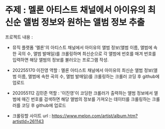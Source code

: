 # 주제 : 멜론 아티스트 채널에서 아이유의 최신순 앨범 정보와 원하는 앨범 정보 추출

프로젝트 내용 :

- 뮤직 플랫폼 '멜론'의 아티스트 채널에서 아이유의 앨범 정보(앨범 이름, 앨범에 속한 곡의 수, 앨범 발매일)를 크롤링하며 최신순으로 각 앨범에 번호를 매겨 번호를 입력하면 해당 앨범의 정보를 불러오는 프로그램 작성.

- 202255170 이진영 역할 : 멜론 아티스트 채널에서 아이유의 최신순 앨범 정보(앨범 이름, 앨범에 속한 곡의 수, 앨범 발매일)를 크롤링하는 크롤러 코딩 후 github에 업로드

- 202055112 김민준 역할 : '이진영'이 코딩한 크롤러가 출력하는 앨범 정보에서 앨범에 매긴 번호를 검색하면 해당 앨범의 정보를 가져오는 데이터를 크롤링하는 크롤러를 코딩 후 github에 업로드

- 크롤링할 사이트 url : https://www.melon.com/artist/album.htm?artistId=261143
